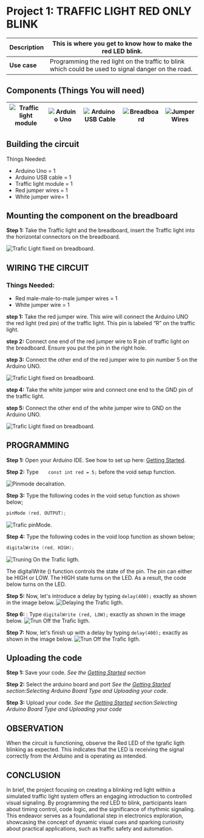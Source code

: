 # Project 1: TRAFFIC LIGHT RED ONLY BLINK

| **Description** | This is where you get to know how to make the red LED blink.                                        |
| --------------- | --------------------------------------------------------------------------------------------------- |
| **Use case**    | Programming the red light on the traffic to blink which could be used to signal danger on the road. |

## Components (Things You will need)

| ![Traffic light module ](../../../docs/manuals/assets/components/trafficmodule.png) | ![Arduino Uno](../../../docs/manuals/assets/components/arduino.png) | ![Arduino USB Cable](../../../docs/manuals/assets/components/USB_Cable.png) | ![Breadboard](../../../docs/manuals/assets/components/breadboard.png) | ![Jumper Wires](../../../docs/manuals/assets/components/jump_wire.png) |
| ------------------------------------------------------------------- | --------------------------------------------------- | ----------------------------------------------------------- | ----------------------------------------------------- | ------------------------------------------------------ |

## Building the circuit

Things Needed:

- Arduino Uno = 1
- Arduino USB cable = 1
- Traffic light module = 1
- Red jumper wires = 1
- White jumper wire= 1

## Mounting the component on the breadboard

**Step 1:** Take the Traffic light and the breadboard, insert the Traffic light into the horizontal connectors on the breadboard.

![Trafic Light fixed on breadboard](../../../docs/manuals/assets/1.0/Traffic%20Light%20Module/Traffic%20Light%20Red%20On/Trafic%20Light%20image%201.png).

## WIRING THE CIRCUIT

### Things Needed:

- Red male-male-to-male jumper wires = 1
- White jumper wire = 1

**step 1:** Take the red jumper wire. This wire will connect the Arduino UNO the red light (red pin) of the traffic light. This pin is labeled “R” on the traffic light.

**step 2:** Connect one end of the red jumper wire to R pin of traffic light on the breadboard. Ensure you put the pin in the right hole.

**step 3:** Connect the other end of the red jumper wire to pin number 5 on the Arduino UNO.

![Trafic Light fixed on breadboard](../../../docs/manuals/assets/1.0/Traffic%20Light%20Module/Traffic%20Light%20Red%20On/Traffic%20Ligth%20image%202.png).

**step 4:** Take the white jumper wire and connect one end to the GND pin of the traffic light.

**step 5:** Connect the other end of the white jumper wire to GND on the Arduino UNO.

![Trafic Light fixed on breadboard](../../../docs/manuals/assets/1.0/Traffic%20Light%20Module/Traffic%20Light%20Red%20On/Traffic%20Light%20image%203.png).

## PROGRAMMING

**Step 1:** Open your Arduino IDE. See how to set up here: [Getting Started](../../../getting-started.md).

**Step 2:** Type `   const int red = 5;` before the void setup function.

![Pinmode decalration](../../../docs/manuals/assets/1.0/Traffic%20Light%20Module/Traffic%20Light%20Red%20On/trafic%20code%201.png).

**Step 3:** Type the following codes in the void setup function as shown below;

``` cpp
pinMode (red, OUTPUT);
```

![Trafic pinMode](../../../docs/manuals/assets/1.0/Traffic%20Light%20Module/Traffic%20Light%20Red%20On/trafic%20code%202.png).

**Step 4:** Type the following codes in the void loop function as shown below;

``` cpp
digitalWrite (red, HIGH);
```

![Truning On the Trafic ligth ](../../../docs/manuals/assets/1.0/Traffic%20Light%20Module/Traffic%20Light%20Red%20On/trafic%20code%204.png).

The digitalWrite () function controls the state of the pin. The pin can either be HIGH or LOW. The HIGH state turns on the LED. As a result, the code below turns on the LED.

**Step 5:** Now, let's introduce a delay by typing `delay(400);` exactly as shown in the image below.
![Delaying the Trafic ligth ](../../../docs/manuals/assets/1.0/Traffic%20Light%20Module/Traffic%20Light%20Red%20On/trafic%20ligth%20code%205.png).

**Step 6:** : Type `digitalWrite (red, LOW);` exactly as shown in the image below.
![Trun Off the Trafic ligth ](../../../docs/manuals/assets/1.0/Traffic%20Light%20Module/Traffic%20Light%20Red%20On/trafic%20ligth%20code%206.png).

**Step 7:** Now, let's finish up with a delay by typing `delay(400);` exactly as shown in the image below.
![Trun Off the Trafic ligth ](../../../docs/manuals/assets/1.0/Traffic%20Light%20Module/Traffic%20Light%20Red%20On/trafic%20code%206.png).

## Uploading the code

**Step 1:** Save your code. _See the [Getting Started](../../../getting-started.md) section_

**Step 2:** Select the arduino board and port _See the [Getting Started](../../../getting-started.md) section:Selecting Arduino Board Type and Uploading your code_.

**Step 3:** Upload your code. _See the [Getting Started](../../../getting-started.md) section:Selecting Arduino Board Type and Uploading your code_

## OBSERVATION

When the circuit is functioning, observe the Red LED of the tgrafic ligth blinking as expected. This indicates that the LED is receiving the signal correctly from the Arduino and is operating as intended.

## CONCLUSION

In brief, the project focusing on creating a blinking red light within a simulated traffic light system offers an engaging introduction to controlled visual signaling. By programming the red LED to blink, participants learn about timing control, code logic, and the significance of rhythmic signaling. This endeavor serves as a foundational step in electronics exploration, showcasing the concept of dynamic visual cues and sparking curiosity about practical applications, such as traffic safety and automation.
